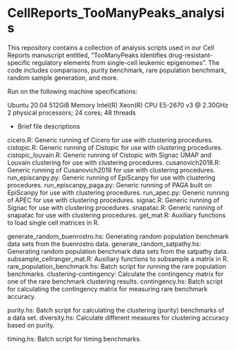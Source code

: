 # CellReports_TooManyPeaks_analysis

This repository contains a collection of analysis scripts used in our Cell Reports manuscript entitled, “TooManyPeaks identifies drug-resistant-specific regulatory elements from single-cell leukemic epigenomes”. The code includes comparisons, purity benchmark, rare population benchmark, random sample generation, and more.

Run on the following machine specifications:

Ubuntu 20.04
512GiB Memory
Intel(R) Xeon(R) CPU E5-2670 v3 @ 2.30GHz
2 physical processors; 24 cores; 48 threads

* Brief file descriptions

cicero.R: Generic running of Cicero for use with clustering procedures.
cistopic.R: Generic running of Cistopic for use with clustering procedures.
cistopic_louvain.R: Generic running of Cistopic with Signac UMAP and Louvain clustering for use with clustering procedures.
cusanovich2018.R: Generic running of Cusanovich2018 for use with clustering procedures.
run_episcanpy.py: Generic running of EpiScanpy for use with clustering procedures.
run_episcanpy_paga.py: Generic running of PAGA built on EpiScanpy for use with clustering procedures.
run_apec.py: Generic running of APEC for use with clustering procedures.
signac.R: Generic running of Signac for use with clustering procedures.
snapatac.R: Generic running of snapatac for use with clustering procedures.
get_mat.R: Auxiliary functions to load single cell matrices in R.

generate_random_buenrostro.hs: Generating random population benchmark data sets from the buenrostro data.
generate_random_satpathy.hs: Generating random population benchmark data sets from the satpathy data.
subsample_cellranger_mat.R: Auxiliary functions to subsample a matrix in R.
rare_population_benchmark.hs: Batch script for running the rare population benchmarks.
clustering-contingency: Calculate the contingency matrix for one of the rare benchmark clustering results.
contingency.hs: Batch script for calculating the contingency matrix for measuring rare benchmark accuracy.

purity.hs: Batch script for calculating the clustering (purity) benchmarks of a data set.
diversity.hs: Calculate different measures for clustering accuracy based on purity.

timing.hs: Batch script for timing benchmarks.
